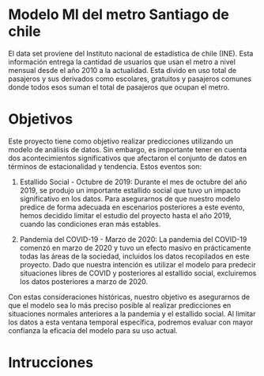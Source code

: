 # Modelo Ml del metro Santiago de chile 
 El data set proviene del Instituto nacional de estadística de chile (INE).
 Esta información entrega la cantidad de usuarios que usan el metro a nivel mensual desde el año 2010 a la actualidad.
 Esta divido en uso total de pasajeros y sus derivados como escolares, gratuitos y pasajeros comunes donde todos esos suman el total de pasajeros que ocupan el metro.

# Objetivos
 Este proyecto tiene como objetivo realizar predicciones utilizando un modelo de análisis de datos. Sin embargo, es importante tener en cuenta dos acontecimientos significativos que afectaron el conjunto de datos en términos de estacionalidad y tendencia. Estos eventos son:

1. Estallido Social - Octubre de 2019: Durante el mes de octubre del año 2019, se produjo un importante estallido social que tuvo un impacto significativo en los datos. Para asegurarnos de que nuestro modelo predice de forma adecuada en escenarios posteriores a este evento, hemos decidido limitar el estudio del proyecto hasta el año 2019, cuando las condiciones eran más estables.

2. Pandemia del COVID-19 - Marzo de 2020: La pandemia del COVID-19 comenzó en marzo de 2020 y tuvo un efecto masivo en prácticamente todas las áreas de la sociedad, incluidos los datos recopilados en este proyecto. Dado que nuestra intención es utilizar el modelo para predecir situaciones libres de COVID y posteriores al estallido social, excluiremos los datos posteriores a marzo de 2020.

Con estas consideraciones históricas, nuestro objetivo es asegurarnos de que el modelo sea lo más preciso posible al realizar predicciones en situaciones normales anteriores a la pandemia y el estallido social. Al limitar los datos a esta ventana temporal específica, podremos evaluar con mayor confianza la eficacia del modelo para su uso actual.

# Intrucciones 
  


 
